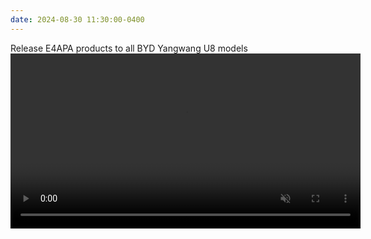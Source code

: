 ```yaml
---
date: 2024-08-30 11:30:00-0400
---
```


Release E4APA products to all BYD Yangwang U8 models
<video width="560" height="auto" controls muted>  
  <source src="assets/vid/e4apa.mp4" type="video/mp4">  
</video>